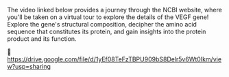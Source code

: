 The video linked below provides a journey through the NCBI website, where you'll be taken on a virtual tour to explore the details of the VEGF gene!
Explore the gene's structural composition,
decipher the amino acid sequence that constitutes its protein,
and gain insights into the protein product and its function.

🔗 https://drive.google.com/file/d/1yEf08TeFzTBPU909bS8Delr5v6Wt0Ikm/view?usp=sharing
